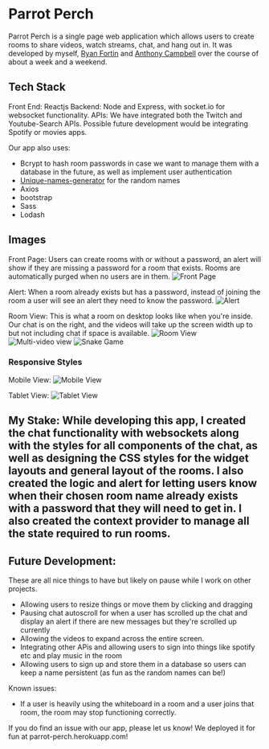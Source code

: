 # Parrot Perch

Parrot Perch is a single page web application which allows users to create rooms to share videos, watch streams, chat, and hang out in. 
It was developed by myself, [Ryan Fortin](https://github.com/rfll) and [Anthony Campbell](https://github.com/anthonycampbell) over the course of about a week and a weekend.

## Tech Stack

Front End: Reactjs
Backend: Node and Express, with socket.io for websocket functionality.
APIs: We have integrated both the Twitch and Youtube-Search APIs. Possible future development would be integrating Spotify or movies apps. 

Our app also uses:

* Bcrypt to hash room passwords in case we want to manage them with a database in the future, as well as implement user authentication
* [Unique-names-generator](https://www.npmjs.com/package/unique-names-generator#style) for the random names
* Axios
* bootstrap
* Sass
* Lodash

## Images
Front Page: Users can create rooms with or without a password, an alert will show if they are missing a password for a room that exists. Rooms are automatically purged when no users are in them.
![Front Page](https://i.imgur.com/2L3oeHp.png)

Alert: When a room already exists but has a password, instead of joining the room a user will see an alert they need to know the password.
![Alert](https://i.imgur.com/VbnACrw.png)

Room View: This is what a room on desktop looks like when you're inside. Our chat is on the right, and the videos will take up the screen width up to but not including chat if space is available.
![Room View](https://i.imgur.com/xGWc4wm.png)
![Multi-video view](https://i.imgur.com/rg6XOV7.png)
![Snake Game](https://i.imgur.com/iTzu1mz.png)

### Responsive Styles
Mobile View:
![Mobile View](https://i.imgur.com/dfrF5rf.png)

Tablet View:
![Tablet View](https://i.imgur.com/W1L4lLe.png)

## My Stake: While developing this app, I created the chat functionality with websockets along with the styles for all components of the chat, as well as designing the CSS styles for the widget layouts and general layout of the rooms. I also created the logic and alert for letting users know when their chosen room name already exists with a password that they will need to get in. I also created the context provider to manage all the state required to run rooms.

## Future Development: 
These are all nice things to have but likely on pause while I work on other projects.
* Allowing users to resize things or move them by clicking and dragging
* Pausing chat autoscroll for when a user has scrolled up the chat and display an alert if there are new messages but they're scrolled up currently
* Allowing the videos to expand across the entire screen.
* Integrating other APis and allowing users to sign into things like spotify etc and play music in the room
* Allowing users to sign up and store them in a database so users can keep a name persistent (as fun as the random names can be!)

Known issues:
* If a user is heavily using the whiteboard in a room and a user joins that room, the room may stop functioning correctly.

If you do find an issue with our app, please let us know! We deployed it for fun at parrot-perch.herokuapp.com!
